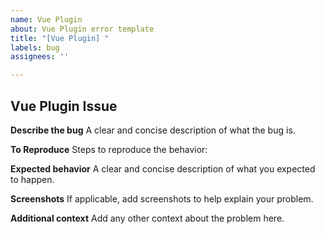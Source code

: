 ```yaml
---
name: Vue Plugin
about: Vue Plugin error template
title: "[Vue Plugin] "
labels: bug
assignees: ''

---
```


## Vue Plugin Issue

**Describe the bug**
A clear and concise description of what the bug is.

**To Reproduce**
Steps to reproduce the behavior:


**Expected behavior**
A clear and concise description of what you expected to happen.

**Screenshots**
If applicable, add screenshots to help explain your problem.

**Additional context**
Add any other context about the problem here.
